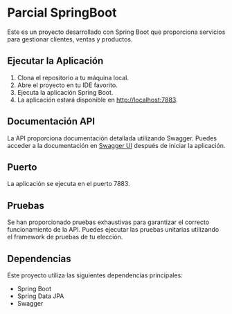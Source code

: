 # Parcial SpringBoot

Este es un proyecto desarrollado con Spring Boot que proporciona servicios para gestionar clientes, ventas y productos.

## Ejecutar la Aplicación

1. Clona el repositorio a tu máquina local.
2. Abre el proyecto en tu IDE favorito.
3. Ejecuta la aplicación Spring Boot.
4. La aplicación estará disponible en [http://localhost:7883](http://localhost:7883).

## Documentación API

La API proporciona documentación detallada utilizando Swagger. Puedes acceder a la documentación en [Swagger UI](http://localhost:7883/swagger-ui/index.html#/) después de iniciar la aplicación.

## Puerto

La aplicación se ejecuta en el puerto 7883.

## Pruebas

Se han proporcionado pruebas exhaustivas para garantizar el correcto funcionamiento de la API. Puedes ejecutar las pruebas unitarias utilizando el framework de pruebas de tu elección.

## Dependencias

Este proyecto utiliza las siguientes dependencias principales:

- Spring Boot
- Spring Data JPA
- Swagger
